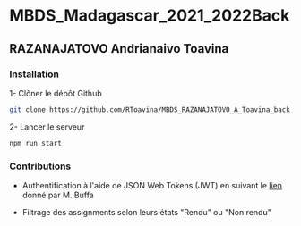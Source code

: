 # MBDS_Madagascar_2021_2022Back

## RAZANAJATOVO Andrianaivo Toavina

### Installation

1- Clôner le dépôt Github

```sh
git clone https://github.com/RToavina/MBDS_RAZANAJATOVO_A_Toavina_back.git
```

2- Lancer le serveur

```sh
npm run start
```

### Contributions

- Authentification à l'aide de JSON Web Tokens (JWT) en suivant le [lien](https://www.freecodecamp.org/news/securing-node-js-restful-apis-with-json-web-tokens-9f811a92bb52/) donné par M. Buffa

- Filtrage des assignments selon leurs états "Rendu" ou "Non rendu"
